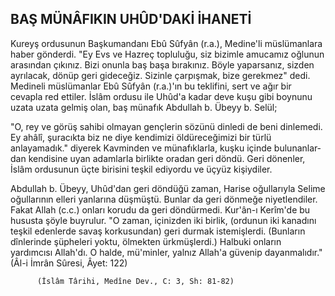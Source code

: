 ## BAŞ MÜNÂFIKIN UHÛD'DAKİ İHANETİ

Kureyş ordusunun Başkumandanı Ebû Sûfyân (r.a.), Medine'li müslümanlara haber gönderdi. "Ey Evs ve Hazreç topluluğu, siz bizimle amucamız oğlunun arasın­dan çıkınız. Bizi onunla baş başa bırakınız. Böyle yapar­sanız, sizden ayrılacak, dönüp geri gideceğiz. Sizinle çar­pışmak, bize gerekmez" dedi. Medineli müslümanlar Ebû Sûfyân (r.a.)'ın bu teklifini, sert ve ağır bir cevapla red ettiler. İslâm ordusu ile Uhûd'a kadar deve kuşu gibi boynunu uzata uzata gelmiş olan, baş münafık Abdullah b. Übeyy b. Selül;

"O, rey ve görüş sahibi olmayan gençlerin sözünü dinledi de beni dinlemedi. Ey ahâlî, şuracıkta biz ne diye kendimizi öldüreceğimizi bir türlü anlayamadık." diye­rek Kavminden ve münafıklarla, kuşku içinde bulunanlar­dan kendisine uyan adamlarla birlikte oradan geri döndü. Geri dönenler, İslâm ordusunun üçte birisini teşkil ediyordu ve üçyüz kişiydiler.

Abdullah b. Übeyy, Uhûd'dan geri döndüğü zaman, Harise oğullarıyla Selime oğullarının elleri yanlarına düşmüştü. Bunlar da geri dönmeğe niyetlendiler. Fakat Allah (c.c.) onları korudu da geri döndürmedi. Kur'ân-ı Kerîm'de bu hususta şöyle buyrulur. "O zaman, içinizden iki birlik, (ordunun iki kanadını teşkil edenlerde savaş korkusundan) geri durmak istemiş­lerdi. (Bunların dînlerinde şüpheleri yoktu, ölmekten ürkmüşlerdi.) Halbuki onların yardımcısı Allah'dı. O halde, mü'minler, yalnız Allah'a güvenip dayanmalıdır." (Âl-i İmrân Sûresi, Âyet: 122)

          (İslâm Târihi, Medîne Dev., C: 3, Sh: 81-82)
